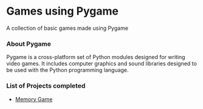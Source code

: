 # Games using Pygame 
A collection of basic games made using Pygame

### About Pygame
Pygame is a cross-platform set of Python modules designed for writing video games. It includes computer graphics and sound libraries designed to be used with the Python programming language.

### List of Projects completed

* [Memory Game](https://github.com/Aksh77/Pygame/tree/master/Memory-Game)
